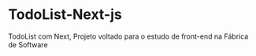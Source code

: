 # TodoList-Next-js
 TodoList com Next, Projeto voltado para o estudo de front-end na Fábrica de Software
